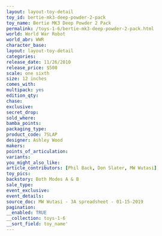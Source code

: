 ```yaml
---
layout: layout-toy-detail 
toy_id: bertie-mk3-deep-powder-2-pack
toy_name: Bertie MK3 Deep Powder 2 Pack
permalink: /toys-1-6/bertie-mk3-deep-powder-2-pack.html
world: World War Robot
world_abr: WWR
character_base: 
layout: layout-toy-detail
categories: 
release_date: 11/26/2010
release_price: $500 
scale: one sixth
size: 12 inches
comes_with: 
multipack: yes
edition_qty: 
chase: 
exclusive: 
secret_drop: 
sold_where: 
bamba_points: 
packaging_type: 
product_code: 7SLAP
designer: Ashley Wood
makers: 
points_of_articulation: 
variants: 
you_might_also_like: 
article_contributors: [Phil Back, Don Slater, MW Wutasi]
toy_pics: 
backstory: Both Modes A & B
sale_type: 
event_exclusive: 
event_details: 
source_doc: MW Wutasi - 3A spreadsheet - 01-15-2019
pagination: 
__enabled: TRUE
__collection: toys-1-6
__sort_field: toy_name'
---
```

